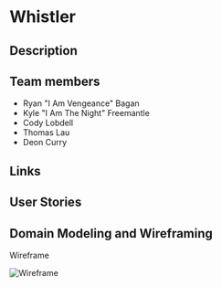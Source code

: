 # Whistler

## Description

## Team members

- Ryan "I Am Vengeance" Bagan
- Kyle "I Am The Night" Freemantle
- Cody Lobdell
- Thomas Lau
- Deon Curry

## Links

## User Stories

## Domain Modeling and Wireframing

Wireframe

![Wireframe](./assets/wireframe.jpg)
